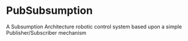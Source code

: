 PubSubsumption
==============

A Subsumption Architecture robotic control system based upon a simple Publisher/Subscriber mechanism
